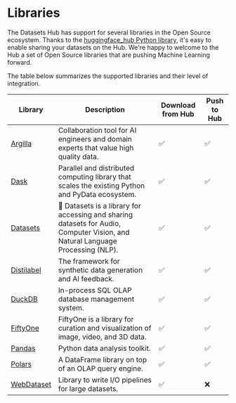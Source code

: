 # Libraries

The Datasets Hub has support for several libraries in the Open Source ecosystem.
Thanks to the [huggingface_hub Python library](https://huggingface.co/docs/huggingface_hub), it's easy to enable sharing your datasets on the Hub.
We're happy to welcome to the Hub a set of Open Source libraries that are pushing Machine Learning forward.

The table below summarizes the supported libraries and their level of integration.

| Library                                                                     | Description                                                                                                         | Download from Hub | Push to Hub |
|-----------------------------------------------------------------------------|---------------------------------------------------------------------------------------------------------------------|---|----|
| [Argilla](./datasets-argilla) | Collaboration tool for AI engineers and domain experts that value high quality data. | ✅ | ✅ |
| [Dask](./datasets-dask) | Parallel and distributed computing library that scales the existing Python and PyData ecosystem.                                                           | ✅ | ✅ |
| [Datasets](./datasets-usage) | 🤗 Datasets is a library for accessing and sharing datasets for Audio, Computer Vision, and Natural Language Processing (NLP).              | ✅ | ✅ |
| [Distilabel](./datasets-distilabel) | The framework for synthetic data generation and AI feedback. | ✅ | ✅ |
| [DuckDB](./datasets-duckdb) | In-process SQL OLAP database management system.                                                                                                      | ✅ | ✅ |
| [FiftyOne](./datasets-fiftyone) | FiftyOne is a library for curation and visualization of image, video, and 3D data. | ✅ | ✅ |
| [Pandas](./datasets-pandas) | Python data analysis toolkit.                                                                                                                    | ✅ | ✅ |
| [Polars](./datasets-polars) | A DataFrame library on top of an OLAP query engine. | ✅ | ✅ |
| [WebDataset](./datasets-webdataset) | Library to write I/O pipelines for large datasets.                                                                                       | ✅ | ❌ |
